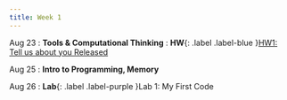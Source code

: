 ```yaml
---
title: Week 1
---
```


Aug 23
: **Tools & Computational Thinking**
: **HW**{: .label .label-blue }[HW1: Tell us about you Released](https://class.mimir.io/assignments/95a2b71a-ac15-4b1b-9380-16a9d5340e49)
  
Aug 25
: **Intro to Programming, Memory**

Aug 26
: **Lab**{: .label .label-purple }Lab 1: My First Code
<!--   : [Solution](#) -->

<!-- Aug 27
: **HW 1 due**{: .label .label-red }[Who am I?](#) -->
